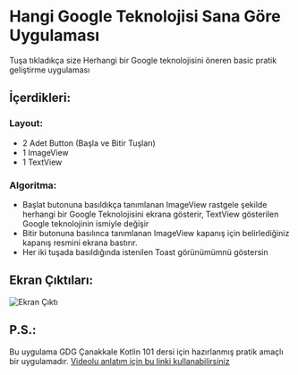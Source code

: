 
# Hangi Google Teknolojisi Sana Göre Uygulaması 
Tuşa tıkladıkça size Herhangi bir Google teknolojisini öneren basic pratik geliştirme uygulaması

## İçerdikleri:

### Layout:
- 2 Adet Button (Başla ve Bitir Tuşları)
- 1 ImageView
- 1 TextView

### Algoritma:

- Başlat butonuna basıldıkça tanımlanan ImageView rastgele şekilde herhangi bir Google Teknolojisini ekrana gösterir, TextView gösterilen Google teknolojinin ismiyle değişir
- Bitir butonuna basılınca tanımlanan ImageView kapanış için belirlediğiniz kapanış resmini ekrana bastırır.
- Her iki tuşada basıldığında istenilen Toast görünümümnü göstersin

## Ekran Çıktıları:

![Ekran Çıktı](https://user-images.githubusercontent.com/70329389/112703652-c4a91f80-8ea8-11eb-8825-7efeb29d6a00.png)

## P.S.:

Bu uygulama GDG Çanakkale Kotlin 101 dersi için hazırlanmış pratik amaçlı bir uygulamadır. [Videolu anlatım için bu linki kullanabilirsiniz](https://www.youtube.com/channel/UCvxEYKGV9WVMx41WW4s6OUA/featured) 



